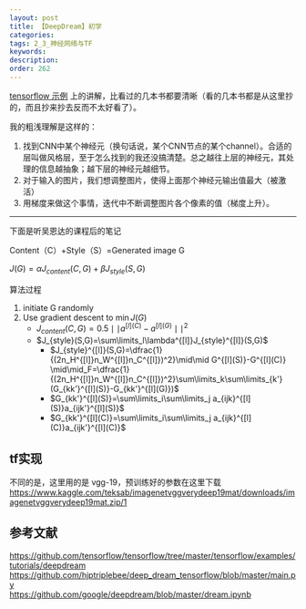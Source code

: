 ```yaml
---
layout: post
title: 【DeepDream】初学
categories:
tags: 2_3_神经网络与TF
keywords:
description:
order: 262
---
```


[tensorflow 示例](https://github.com/tensorflow/tensorflow/tree/master/tensorflow/examples/tutorials/deepdream) 上的讲解，比看过的几本书都要清晰（看的几本书都是从这里抄的，而且抄来抄去反而不太好看了）。  


我的粗浅理解是这样的：
1. 找到CNN中某个神经元（换句话说，某个CNN节点的某个channel）。合适的层叫做风格层，至于怎么找到的我还没搞清楚。总之越往上层的神经元，其处理的信息越抽象；越下层的神经元越细节。
2. 对于输入的图片，我们想调整图片，使得上面那个神经元输出值最大（被激活）
3. 用梯度来做这个事情，迭代中不断调整图片各个像素的值（梯度上升）。


---------------------------
下面是听吴恩达的课程后的笔记

Content（C）+Style（S）=Generated image G  

$J(G)=\alpha J_{content}(C,G)+\beta J_{style}(S,G)$

算法过程
1. initiate G randomly
2. Use gradient descent to $\min J(G)$
    - $J_{content}(C,G)=0.5 \mid \mid a^{[l](C)}-a^{[l](G)}\mid\mid^2$
    - $J_{style}(S,G)=\sum\limits_l\lambda^{[l]}J_{style}^{[l]}(S,G)$
        - $J_{style}^{[l]}(S,G)=\dfrac{1}{(2n_H^{[l]}n_W^{[l]}n_C^{[l]})^2}\mid\mid G^{[l](S)}-G^{[l](C)} \mid\mid_F=\dfrac{1}{(2n_H^{[l]}n_W^{[l]}n_C^{[l]})^2}\sum\limits_k\sum\limits_{k'}(G_{kk'}^{[l](S)}-G_{kk'}^{[l](G)})$
        - $G_{kk'}^{[l](S)}=\sum\limits_i\sum\limits_j a_{ijk}^{[l](S)}a_{ijk'}^{[l](S)}$
        - $G_{kk'}^{[l](C)}=\sum\limits_i\sum\limits_j a_{ijk}^{[l](C)}a_{ijk'}^{[l](C)}$


## tf实现

不同的是，这里用的是 vgg-19，预训练好的参数在这里下载
https://www.kaggle.com/teksab/imagenetvggverydeep19mat/downloads/imagenetvggverydeep19mat.zip/1




## 参考文献
https://github.com/tensorflow/tensorflow/tree/master/tensorflow/examples/tutorials/deepdream  
https://github.com/hjptriplebee/deep_dream_tensorflow/blob/master/main.py  
https://github.com/google/deepdream/blob/master/dream.ipynb
